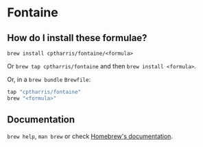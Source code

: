 # Fontaine

## How do I install these formulae?

`brew install cptharris/fontaine/<formula>`

Or `brew tap cptharris/fontaine` and then `brew install <formula>`.

Or, in a `brew bundle` `Brewfile`:

```ruby
tap "cptharris/fontaine"
brew "<formula>"
```

## Documentation

`brew help`, `man brew` or check [Homebrew's documentation](https://docs.brew.sh).

